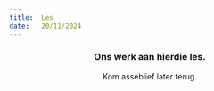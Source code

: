 ```yaml
---
title:  Les
date:   20/11/2024
---
```


### <center>Ons werk aan hierdie les.</center>
<center>Kom asseblief later terug.</center>
